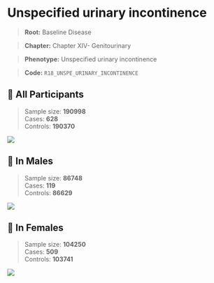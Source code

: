 # Unspecified urinary incontinence

> **Root:** Baseline Disease  

> **Chapter:** Chapter XIV- Genitourinary  

> **Phenotype:** Unspecified urinary incontinence  

> **Code:** `R18_UNSPE_URINARY_INCONTINENCE`

## 🧪 All Participants  
> Sample size: **190998**  
> Cases: **628**  
> Controls: **190370**
<img src="/Disease/Figures/ALL/Baseline/R18_UNSPE_URINARY_INCONTINENCE.png"/>
<CsvTable src="/public/Disease/Data/ALL/Baseline/LG_R18_UNSPE_URINARY_INCONTINENCE.csv" label="🔍 View full results" />

## 👨 In Males  
> Sample size: **86748**  
> Cases: **119**  
> Controls: **86629**
<img src="/Disease/Figures/Male/Baseline/R18_UNSPE_URINARY_INCONTINENCE.png"/>
<CsvTable src="/public/Disease/Data/Male/Baseline/LG_R18_UNSPE_URINARY_INCONTINENCE.csv" label="🔍 View full results" />

## 👩 In Females  
> Sample size: **104250**  
> Cases: **509**  
> Controls: **103741**
<img src="/Disease/Figures/Female/Baseline/R18_UNSPE_URINARY_INCONTINENCE.png"/>
<CsvTable src="/public/Disease/Data/Female/Baseline/LG_R18_UNSPE_URINARY_INCONTINENCE.csv" label="🔍 View full results" />
